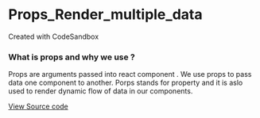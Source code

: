 # Props_Render_multiple_data
Created with CodeSandbox

<h3>What is props and why we use ?</h3>
<p>Props are arguments passed into react component . We use props to pass data one component
       to another. Porps stands for property and it is aslo used to render dynamic flow of data in our components. </p>
       
       
 <a href="https://codesandbox.io/s/props-code-forked-ennlk6">View Source code</a>
